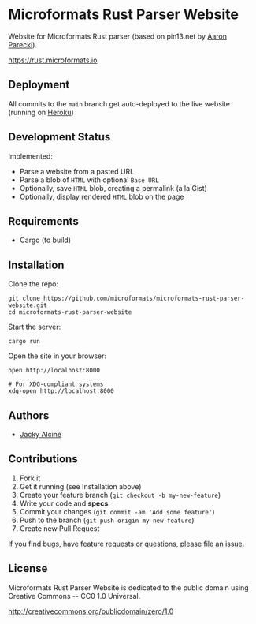 # Microformats Rust Parser Website

Website for Microformats Rust parser (based on pin13.net by [Aaron Parecki](https://aaronpk.com)).

https://rust.microformats.io

## Deployment

All commits to the `main` branch get auto-deployed to the live website (running on [Heroku](https://rust.microformats.io))

## Development Status

Implemented:

- Parse a website from a pasted URL
- Parse a blob of `HTML` with optional `Base URL`
- Optionally, save `HTML` blob, creating a permalink (a la Gist)
- Optionally, display rendered `HTML` blob on the page

## Requirements

- Cargo (to build)

## Installation

Clone the repo:

```
git clone https://github.com/microformats/microformats-rust-parser-website.git
cd microformats-rust-parser-website
```

Start the server:

```
cargo run
```

Open the site in your browser:

```
open http://localhost:8000

# For XDG-compliant systems
xdg-open http://localhost:8000
```


## Authors

- [Jacky Alciné](https://jacky.wtf)

## Contributions

1. Fork it
2. Get it running (see Installation above)
3. Create your feature branch (`git checkout -b my-new-feature`)
4. Write your code and **specs**
5. Commit your changes (`git commit -am 'Add some feature'`)
6. Push to the branch (`git push origin my-new-feature`)
7. Create new Pull Request

If you find bugs, have feature requests or questions, please
[file an issue](https://github.com/microformats/microformats-parser-website-rust/issues).


## License

Microformats Rust Parser Website is dedicated to the public domain using Creative Commons -- CC0 1.0 Universal.

http://creativecommons.org/publicdomain/zero/1.0
